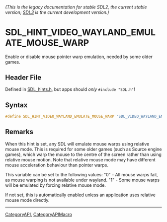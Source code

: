 ###### (This is the legacy documentation for stable SDL2, the current stable version; [SDL3](https://wiki.libsdl.org/SDL3/) is the current development version.)
# SDL_HINT_VIDEO_WAYLAND_EMULATE_MOUSE_WARP

Enable or disable mouse pointer warp emulation, needed by some older games.

## Header File

Defined in [SDL_hints.h](https://github.com/libsdl-org/SDL/blob/SDL2/include/SDL_hints.h), but apps should _only_ `#include "SDL.h"`!

## Syntax

```c
#define SDL_HINT_VIDEO_WAYLAND_EMULATE_MOUSE_WARP "SDL_VIDEO_WAYLAND_EMULATE_MOUSE_WARP"
```

## Remarks

When this hint is set, any SDL will emulate mouse warps using relative
mouse mode. This is required for some older games (such as Source engine
games), which warp the mouse to the centre of the screen rather than using
relative mouse motion. Note that relative mouse mode may have different
mouse acceleration behaviour than pointer warps.

This variable can be set to the following values: "0" - All mouse warps
fail, as mouse warping is not available under wayland. "1" - Some mouse
warps will be emulated by forcing relative mouse mode.

If not set, this is automatically enabled unless an application uses
relative mouse mode directly.

----
[CategoryAPI](CategoryAPI), [CategoryAPIMacro](CategoryAPIMacro)

